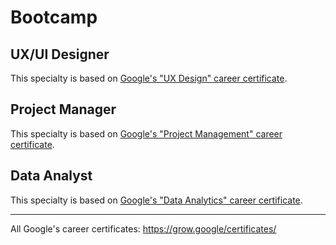 # Bootcamp

## UX/UI Designer

This specialty is based on [Google's "UX Design" career certificate](https://grow.google/uxdesign/).

## Project Manager

This specialty is based on [Google's "Project Management" career certificate](https://grow.google/projectmanagement/).

## Data Analyst

This specialty is based on [Google's "Data Analytics" career certificate](https://grow.google/dataanalytics/).

---

All Google's career certificates: https://grow.google/certificates/
